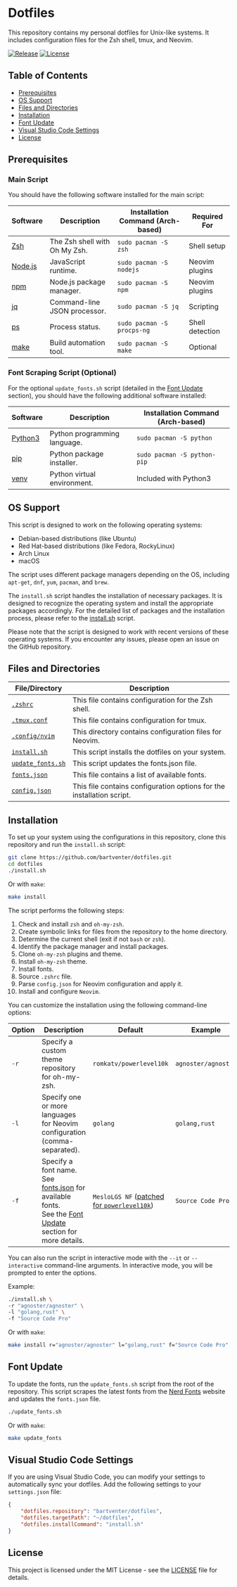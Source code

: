 # Dotfiles

This repository contains my personal dotfiles for Unix-like systems. It includes configuration files for the Zsh shell, tmux, and Neovim.

[![Release](https://img.shields.io/github/release/bartventer/dotfiles.svg)](https://github.com/bartventer/dotfiles/releases/latest)
[![License](https://img.shields.io/github/license/bartventer/dotfiles.svg)](LICENSE)

## Table of Contents

-   [Prerequisites](#prerequisites)
-   [OS Support](#os-support)
-   [Files and Directories](#files-and-directories)
-   [Installation](#installation)
-   [Font Update](#font-update)
-   [Visual Studio Code Settings](#visual-studio-code-settings)
-   [License](#license)

## Prerequisites

### Main Script

You should have the following software installed for the main script:

| Software                                              | Description                   | Installation Command (Arch-based) | Required For    |
| ----------------------------------------------------- | ----------------------------- | --------------------------------- | --------------- |
| [Zsh](http://www.zsh.org/)                            | The Zsh shell with Oh My Zsh. | `sudo pacman -S zsh`              | Shell setup     |
| [Node.js](https://nodejs.org/)                        | JavaScript runtime.           | `sudo pacman -S nodejs`           | Neovim plugins  |
| [npm](https://www.npmjs.com/)                         | Node.js package manager.      | `sudo pacman -S npm`              | Neovim plugins  |
| [jq](https://stedolan.github.io/jq/)                  | Command-line JSON processor.  | `sudo pacman -S jq`               | Scripting       |
| [ps](https://man7.org/linux/man-pages/man1/ps.1.html) | Process status.               | `sudo pacman -S procps-ng`        | Shell detection |
| [make](https://www.gnu.org/software/make/)            | Build automation tool.        | `sudo pacman -S make`             | Optional        |

### Font Scraping Script (Optional)

For the optional `update_fonts.sh` script (detailed in the [Font Update](#font-update) section), you should have the following additional software installed:

| Software                                            | Description                  | Installation Command (Arch-based) |
| --------------------------------------------------- | ---------------------------- | --------------------------------- |
| [Python3](https://www.python.org/)                  | Python programming language. | `sudo pacman -S python`           |
| [pip](https://pip.pypa.io/en/stable/)               | Python package installer.    | `sudo pacman -S python-pip`       |
| [venv](https://docs.python.org/3/library/venv.html) | Python virtual environment.  | Included with Python3             |

## OS Support

This script is designed to work on the following operating systems:

-   Debian-based distributions (like Ubuntu)
-   Red Hat-based distributions (like Fedora, RockyLinux)
-   Arch Linux
-   macOS

The script uses different package managers depending on the OS, including `apt-get`, `dnf`, `yum`, `pacman`, and `brew`.

The `install.sh` script handles the installation of necessary packages. It is designed to recognize the operating system and install the appropriate packages accordingly. For the detailed list of packages and the installation process, please refer to the [install.sh](install.sh) script.

Please note that the script is designed to work with recent versions of these operating systems. If you encounter any issues, please open an issue on the GitHub repository.

## Files and Directories

| File/Directory                       | Description                                                           |
| ------------------------------------ | --------------------------------------------------------------------- |
| [`.zshrc`](.zshrc)                   | This file contains configuration for the Zsh shell.                   |
| [`.tmux.conf`](.tmux.conf)           | This file contains configuration for tmux.                            |
| [`.config/nvim`](.config/nvim)       | This directory contains configuration files for Neovim.               |
| [`install.sh`](install.sh)           | This script installs the dotfiles on your system.                     |
| [`update_fonts.sh`](update_fonts.sh) | This script updates the fonts.json file.                              |
| [`fonts.json`](fonts.json)           | This file contains a list of available fonts.                         |
| [`config.json`](config.json)         | This file contains configuration options for the installation script. |

## Installation

To set up your system using the configurations in this repository, clone this repository and run the `install.sh` script:

```bash
git clone https://github.com/bartventer/dotfiles.git
cd dotfiles
./install.sh
```

Or with `make`:

```bash
make install
```

The script performs the following steps:

1. Check and install `zsh` and `oh-my-zsh`.
2. Create symbolic links for files from the repository to the home directory.
3. Determine the current shell (exit if not `bash` or `zsh`).
4. Identify the package manager and install packages.
5. Clone `oh-my-zsh` plugins and theme.
6. Install `oh-my-zsh` theme.
7. Install fonts.
8. Source `.zshrc` file.
9. Parse `config.json` for Neovim configuration and apply it.
10. Install and configure `Neovim`.

You can customize the installation using the following command-line options:

| Option | Description                                                                                                                               | Default                                                                                                          | Example             |
| ------ | ----------------------------------------------------------------------------------------------------------------------------------------- | ---------------------------------------------------------------------------------------------------------------- | ------------------- |
| `-r`   | Specify a custom theme repository for oh-my-zsh.                                                                                          | `romkatv/powerlevel10k`                                                                                          | `agnoster/agnoster` |
| `-l`   | Specify one or more languages for Neovim configuration (comma-separated).                                                                 | `golang`                                                                                                         | `golang,rust`       |
| `-f`   | Specify a font name. See [fonts.json](./fonts.json) for available fonts.<br>See the [Font Update](#font-update) section for more details. | `MesloLGS NF` ([patched for `powerlevel10k`](https://github.com/romkatv/powerlevel10k?tab=readme-ov-file#fonts)) | `Source Code Pro`   |

You can also run the script in interactive mode with the `--it` or `--interactive` command-line arguments. In interactive mode, you will be prompted to enter the options.

Example:

```bash
./install.sh \
-r "agnoster/agnoster" \
-l "golang,rust" \
-f "Source Code Pro"
```

Or with `make`:

```bash
make install r="agnoster/agnoster" l="golang,rust" f="Source Code Pro"
```

## Font Update

To update the fonts, run the `update_fonts.sh` script from the root of the repository. This script scrapes the latest fonts from the [Nerd Fonts](https://www.nerdfonts.com/) website and updates the `fonts.json` file.

```bash
./update_fonts.sh
```

Or with `make`:

```bash
make update_fonts
```

## Visual Studio Code Settings

If you are using Visual Studio Code, you can modify your settings to automatically sync your dotfiles. Add the following settings to your `settings.json` file:

```json
{
    "dotfiles.repository": "bartventer/dotfiles",
    "dotfiles.targetPath": "~/dotfiles",
    "dotfiles.installCommand": "install.sh"
}
```

## License

This project is licensed under the MIT License - see the [LICENSE](LICENSE) file for details.
